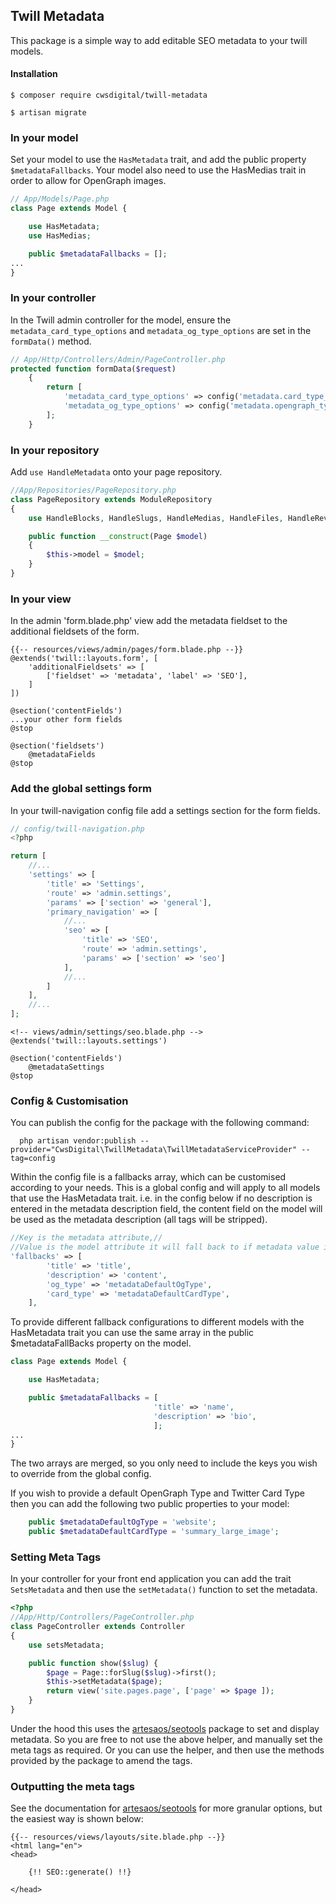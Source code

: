 ## Twill Metadata

This package is a simple way to add editable SEO metadata to your twill models.  

#### Installation
```shell script
$ composer require cwsdigital/twill-metadata
```

```shell script
$ artisan migrate
```

### In your model

Set your model to use the `HasMetadata` trait, and add the public property `$metadataFallbacks`. 
Your model also need to use the HasMedias trait in order to allow for OpenGraph images.
```php
// App/Models/Page.php
class Page extends Model {

    use HasMetadata;
    use HasMedias;

    public $metadataFallbacks = [];             
...
}

```
### In your controller

In the Twill admin controller for the model, ensure the `metadata_card_type_options` and `metadata_og_type_options` are set in the `formData()` method.
```php
// App/Http/Controllers/Admin/PageController.php
protected function formData($request)
    {
        return [
            'metadata_card_type_options' => config('metadata.card_type_options'),
            'metadata_og_type_options' => config('metadata.opengraph_type_options'),
        ];
    }
```

### In your repository
Add `use HandleMetadata` onto your page repository.
```php
//App/Repositories/PageRepository.php
class PageRepository extends ModuleRepository
{
    use HandleBlocks, HandleSlugs, HandleMedias, HandleFiles, HandleRevisions, HandleMetadata;

    public function __construct(Page $model)
    {
        $this->model = $model;
    }
}
```

### In your view

In the admin 'form.blade.php' view add the metadata fieldset to the additional fieldsets of the form.
```blade
{{-- resources/views/admin/pages/form.blade.php --}}
@extends('twill::layouts.form', [
    'additionalFieldsets' => [
        ['fieldset' => 'metadata', 'label' => 'SEO'],
    ]
])

@section('contentFields')
...your other form fields
@stop

@section('fieldsets')
    @metadataFields
@stop
```

### Add the global settings form
In your twill-navigation config file add a settings section for the form fields.
```php
// config/twill-navigation.php
<?php

return [
    //...
    'settings' => [
        'title' => 'Settings',
        'route' => 'admin.settings',
        'params' => ['section' => 'general'],
        'primary_navigation' => [
            //...
            'seo' => [
                'title' => 'SEO',
                'route' => 'admin.settings',
                'params' => ['section' => 'seo']
            ],
            //...
        ]
    ],
    //...
];
```

```blade
<!-- views/admin/settings/seo.blade.php -->
@extends('twill::layouts.settings')

@section('contentFields')
    @metadataSettings
@stop
```

### Config & Customisation

You can publish the config for the package with the following command:
```shell script
  php artisan vendor:publish --provider="CwsDigital\TwillMetadata\TwillMetadataServiceProvider" --tag=config
```

Within the config file is a fallbacks array, which can be customised according to your needs.  This is a global config and will apply to all models that use the HasMetadata trait. i.e. in the config below if no description is entered in the metadata description field, the content field on the model will be used as the metadata description (all tags will be stripped).
```php
//Key is the metadata attribute,// 
//Value is the model attribute it will fall back to if metadata value is empty
'fallbacks' => [
        'title' => 'title',
        'description' => 'content',
        'og_type' => 'metadataDefaultOgType',
        'card_type' => 'metadataDefaultCardType',
    ],
```

To provide different fallback configurations to different models with the HasMetadata trait you can use the same array in the public $metadataFallBacks property on the model.
```php
class Page extends Model {

    use HasMetadata;

    public $metadataFallbacks = [
                                'title' => 'name',
                                'description' => 'bio',
                                ];             
...
}
```
The two arrays are merged, so you only need to include the keys you wish to override from the global config.

If you wish to provide a default OpenGraph Type and Twitter Card Type then you can add the following two public properties to your model:

```php
    public $metadataDefaultOgType = 'website';
    public $metadataDefaultCardType = 'summary_large_image';
```

### Setting Meta Tags
In your controller for your front end application you can add the trait `SetsMetadata` and then use the `setMetadata()` function to set the metadata.  

```php
<?php
//App/Http/Controllers/PageController.php
class PageController extends Controller
{
    use setsMetadata;

    public function show($slug) {
        $page = Page::forSlug($slug)->first();
        $this->setMetadata($page);
        return view('site.pages.page', ['page' => $page ]);
    }
}
```

Under the hood this uses the [artesaos/seotools](https://github.com/artesaos/seotools) package to set and display metadata. So you are free to not use the above helper, and manually set the meta tags as required. Or you can use the helper, and then use the methods provided by the package to amend the tags.

### Outputting the meta tags
See the documentation for [artesaos/seotools](https://github.com/artesaos/seotools) for more granular options, but the easiest way is shown below:
```blade
{{-- resources/views/layouts/site.blade.php --}}
<html lang="en">
<head>

    {!! SEO::generate() !!}

</head>
```

